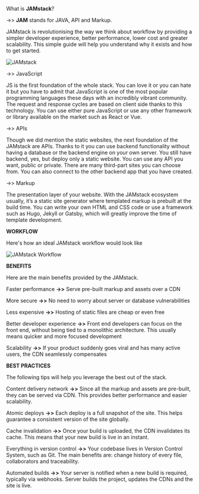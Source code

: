 What is **JAMstack**?
  
->> **JAM** stands for JAVA, API and Markup.

JAMstack is revolutionising the way we think about workflow by providing a simpler developer experience, better performance, lower cost and greater scalability.
This simple guide will help you understand why it exists and how to get started.


![JAMstack](https://cdn-media-1.freecodecamp.org/images/uHGkEXe8lXJsmj6cZNQmIW3bpsEzn0mU9Eun)

->> JavaScript

JS is the first foundation of the whole stack. You can love it or you can hate it but you have to admit that JavaScript is one of the most popular programming languages these days with an incredibly vibrant community. The request and response cycles are based on client side thanks to this technology. You can use either pure JavaScript or use any other framework or library available on the market such as React or Vue.

->> APIs

Though we did mention the static websites, the next foundation of the JAMstack are APIs. Thanks to it you can use backend functionality without having a database or the backend engine on your own server. You still have backend, yes,  but deploy only a static website. You can use any API you want, public or private. There are many third-part sites you can choose from. You can also connect to the other backend app that you have created.

->> Markup

The presentation layer of your website. With the JAMstack ecosystem usually, it’s a static site generator where templated markup is prebuilt at the build time. You can write your own HTML and CSS code or use a framework such as Hugo, Jekyll or Gatsby, which will greatly improve the time of template development.

**WORKFLOW**

Here's how an ideal JAMstack workflow would look like

![JAMstack Workflow](https://miro.medium.com/max/900/1*iaJIWN-1jhRBTiVfmYYdlA.png)


**BENEFITS**

Here are the main benefits provided by the JAMstack.

Faster performance **->>** Serve pre-built markup and assets over a CDN

More secure **->>** No need to worry about server or database vulnerabilities

Less expensive **->>** Hosting of static files are cheap or even free

Better developer experience **->>** Front end developers can focus on the front end, without being tied to a monolithic architecture. This usually means quicker and more focused development

Scalability **->>** If your product suddenly goes viral and has many active users, the CDN seamlessly compensates


**BEST PRACTICES**

The following tips will help you leverage the best out of the stack.

Content delivery network **->>** Since all the markup and assets are pre-built, they can be served via CDN. This provides better performance and easier scalability.

Atomic deploys **->>** Each deploy is a full snapshot of the site. This helps guarantee a consistent version of the site globally.

Cache invalidation **->>** Once your build is uploaded, the CDN invalidates its cache. This means that your new build is live in an instant.

Everything in version control **->>** Your codebase lives in Version Control System, such as Git. The main benefits are: change history of every file, collaborators and traceability.

Automated builds **->>** Your server is notified when a new build is required, typically via webhooks. Server builds the project, updates the CDNs and the site is live.




